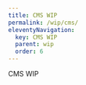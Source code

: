 ```yaml
---
title: CMS WIP
permalink: /wip/cms/
eleventyNavigation:
  key: CMS WIP
  parent: wip
  order: 6
---
```


CMS WIP

